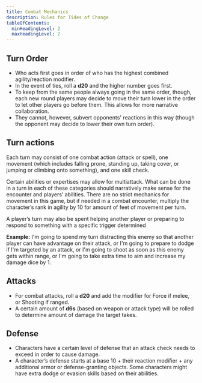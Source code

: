 ```yaml
---
title: Combat Mechanics
description: Rules for Tides of Change
tableOfContents:
  minHeadingLevel: 2
  maxHeadingLevel: 2
---
```


## Turn Order
- Who acts first goes in order of who has the highest combined agility/reaction modifier. 
- In the event of ties, roll a **d20** and the higher number goes first. 
- To keep from the same people always going in the same order, though, each new round players may decide to move their turn lower in the order to let other players go before them. This allows for more narrative collaboration. 
- They cannot, however, subvert opponents' reactions in this way (though the opponent may decide to lower their own turn order).

## Turn actions
Each turn may consist of one combat action (attack or spell), one movement (which includes falling prone, standing up, taking cover, or jumping or climbing onto something), and one skill check. 

Certain abilities or expertises may allow for multiattack. What can be done in a turn in each of these categories should narratively make sense for the encounter and players’ abilities. There are no strict mechanics for movement in this game, but if needed in a combat encounter, multiply the character’s rank in agility by 10 for amount of feet of movement per turn. 

A player’s turn may also be spent helping another player or preparing to respond to something with a specific trigger determined 

**Example:** I'm going to spend my turn distracting this enemy so that another player can have advantage on their attack, or I'm going to prepare to dodge if I'm targeted by an attack, or I'm going to shoot as soon as this enemy gets within range, or I'm going to take extra time to aim and increase my damage dice by 1.


## Attacks
- For combat attacks, roll a **d20** and add the modifier for Force if melee, or Shooting if ranged. 
- A certain amount of **d6s** (based on weapon or attack type) will be rolled to determine amount of damage the target takes. 

## Defense
- Characters have a certain level of defense that an attack check needs to exceed in order to cause damage.
- A character’s defense starts at a base 10 + their reaction modifier + any additional armor or defense-granting objects. Some characters might have extra dodge or evasion skills based on their abilities. 

